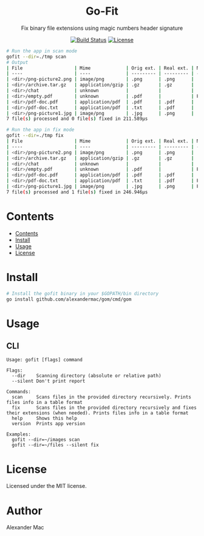 <div align="center">
  <h1>Go-Fit</h1>
  <p>Fix binary file extensions using magic numbers header signature</p>
  <p>
    <a href="https://github.com/alexandermac/gofit/actions/workflows/ci.yml?query=branch%3Amaster"><img src="https://github.com/alexandermac/gofit/actions/workflows/ci.yml/badge.svg" alt="Build Status"></a>
    <a href="LICENSE"><img src="https://img.shields.io/github/license/alexandermac/gofit.svg" alt="License"></a>
  </p>
</div>


```sh
# Run the app in scan mode
gofit --dir=./tmp scan
# Output
| File                   | Mime             | Orig ext. | Real ext. | Notes         |
| ----                   | ----             | --------- | --------- | -----         |
| <dir>/png-picture2.png | image/png        | .png      | .png      |               |
| <dir>/archive.tar.gz   | application/gzip | .gz       | .gz       |               |
| <dir>/chat             | unknown          |           |           |               |
| <dir>/empty.pdf        | unknown          | .pdf      |           | File is empty |
| <dir>/pdf-doc.pdf      | application/pdf  | .pdf      | .pdf      |               |
| <dir>/pdf-doc.txt      | application/pdf  | .txt      | .pdf      |               |
| <dir>/png-picture1.jpg | image/png        | .jpg      | .png      |               |
7 file(s) processed and 0 file(s) fixed in 211.589µs

# Run the app in fix mode
gofit --dir=./tmp fix
| File                   | Mime             | Orig ext. | Real ext. | Notes                                     |
| ----                   | ----             | --------- | --------- | -----                                     |
| <dir>/png-picture2.png | image/png        | .png      | .png      |                                           |
| <dir>/archive.tar.gz   | application/gzip | .gz       | .gz       |                                           |
| <dir>/chat             | unknown          |           |           |                                           |
| <dir>/empty.pdf        | unknown          | .pdf      |           | File is empty                             |
| <dir>/pdf-doc.pdf      | application/pdf  | .pdf      | .pdf      |                                           |
| <dir>/pdf-doc.txt      | application/pdf  | .txt      | .pdf      | File with the same name is already exists |
| <dir>/png-picture1.jpg | image/png        | .jpg      | .png      | Fixed                                     |
7 file(s) processed and 1 file(s) fixed in 246.946µs
```

# Contents
- [Contents](#contents)
- [Install](#install)
- [Usage](#usage)
- [License](#license)

# Install
```sh
# Install the gofit binary in your $GOPATH/bin directory
go install github.com/alexandermac/gom/cmd/gom
```

# Usage
## CLI
```
Usage: gofit [flags] command

Flags:
  --dir    Scanning directory (absolute or relative path)
  --silent Don't print report

Commands:
  scan     Scans files in the provided directory recursively. Prints files info in a table format
  fix      Scans files in the provided directory recursively and fixes their extensions (when needed). Prints files info in a table format
  help     Shows this help
  version  Prints app version

Examples:
  gofit --dir=~/images scan
  gofit --dir=~/files --silent fix
```

# License
Licensed under the MIT license.

# Author
Alexander Mac
